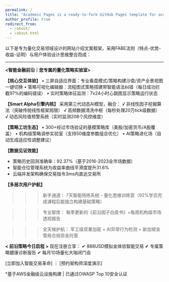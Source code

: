 ```yaml
---
permalink: /
title: "Academic Pages is a ready-to-fork GitHub Pages template for academic personal websites"
author_profile: true
redirect_from: 
  - /about/
  - /about.html
---
```




以下是专为量化交易领域设计的网站介绍文案框架，采用FABE法则（特点-优势-收益-证明）与用户体验设计思维整合而成：

---
**<智能金融前沿｜您专属的量化策略实验室>**

**【核心交互体验】**
• 三屏自适应界面：专业看盘模式/策略构建沙盘/资产全景视图一键切换
• 策略可视化编辑器：流程图式策略搭建带智能语法纠错（每日成功拦截97%的编码错误）
• 实时策略体征监测：7x24小时心跳图显示策略运行状态

**【Smart Alpha引擎内核】**
采用第三代动态AI模型，融合：
√ 非线性因子挖掘算法（突破传统线性框架局限）
√ 高频数据清洗中枢（每秒处理20万tick级数据）
√ 动态风险值预警系统（实时监测208个风控维度）

**【策略工坊生态】** 
• 300+经过市场验证的基模策略库（美股/加密货币/A股覆盖）
• 机构级策略调参实验室（支持50维度参数组合优化）
• AI策略进化场（自动生成适应性调整建议）

**【数据见证效能】**
- 策略历史回测准确率：92.37%（基于2016-2023全市场数据）
- 智能仓位管理系统为收益率曲线平滑度提升31.6%
- 云端并发架构确保交易指令3ms内直达交易所

**【多层次用户护航】**
>>> 新手通道：
7天智能陪练系统 - 量化思维训练营（92%学员完成课程后能独立构建基础策略）

>>> 专业智库：
每季更新的《前沿因子白皮书》+每周机构级市场透视报告

>>> 全天候护航：
军工级双重加密 + AI异常行为检测 + 新加坡金管局合规资金托管

**< 前沿策略今日启程 >**
现在注册立享：
✔ 888USD模拟金体验智能交易
✔ 专属策略健康诊断报告
✔ 每月10场量化大咖闭门会

[立即加入智能交易革命] ｜ [预约架构师深度演示]

*基于AWS金融级云设施构建 | 已通过OWASP Top 10安全认证
